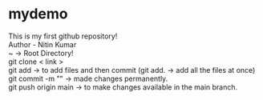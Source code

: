 # mydemo
This is my first github repository!<br>
Author - Nitin Kumar
<br> ~ -> Root Directory!
<br>git clone < link >
<br>git add -> to add files and then commit (git add. -> add all the files at once)
<br>git commit -m "<message>" -> made changes permanently.
<br>git push origin main -> to make changes available in the main branch.